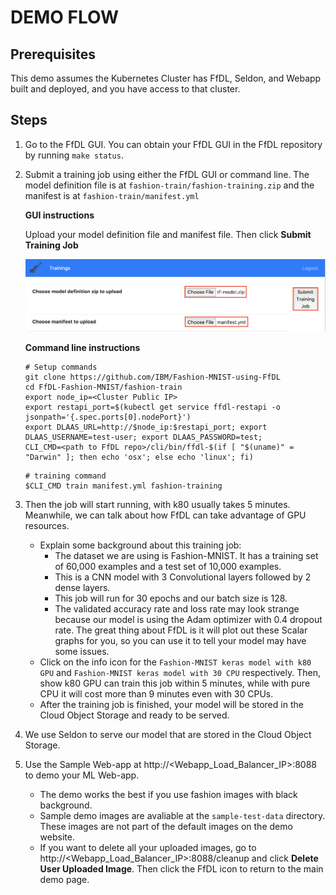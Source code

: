 # DEMO FLOW

## Prerequisites
This demo assumes the Kubernetes Cluster has FfDL, Seldon, and Webapp built and deployed, and you have access to that cluster.

## Steps
1. Go to the FfDL GUI. You can obtain your FfDL GUI in the FfDL repository by running `make status`.

2. Submit a training job using either the FfDL GUI or command line. The model definition file is at `fashion-train/fashion-training.zip` and the manifest is at `fashion-train/manifest.yml`

   **GUI instructions**

   Upload your model definition file and manifest file. Then click **Submit Training Job**
   
   ![ui-example](fashion-mnist-webapp/static/img/ui-example.png)

   **Command line instructions**
   ```shell
   # Setup commands
   git clone https://github.com/IBM/Fashion-MNIST-using-FfDL
   cd FfDL-Fashion-MNIST/fashion-train
   export node_ip=<Cluster Public IP>
   export restapi_port=$(kubectl get service ffdl-restapi -o jsonpath='{.spec.ports[0].nodePort}')
   export DLAAS_URL=http://$node_ip:$restapi_port; export DLAAS_USERNAME=test-user; export DLAAS_PASSWORD=test;
   CLI_CMD=<path to FfDL repo>/cli/bin/ffdl-$(if [ "$(uname)" = "Darwin" ]; then echo 'osx'; else echo 'linux'; fi)
   ```

   ```shell
   # training command
   $CLI_CMD train manifest.yml fashion-training
   ```

3. Then the job will start running, with k80 usually takes 5 minutes. Meanwhile, we can talk about how FfDL can take advantage of GPU resources.
    * Explain some background about this training job:
      * The dataset we are using is Fashion-MNIST. It has a training set of 60,000 examples and a test set of 10,000 examples.
      * This is a CNN model with 3 Convolutional layers followed by 2 dense layers.
      * This job will run for 30 epochs and our batch size is 128.
      * The validated accuracy rate and loss rate may look strange because our model is using the Adam optimizer with 0.4 dropout rate. The great thing about FfDL is it will plot out these Scalar graphs for you, so you can use it to tell your model may have some issues.
    * Click on the info icon for the `Fashion-MNIST keras model with k80 GPU` and `Fashion-MNIST keras model with 30 CPU` respectively. Then, show k80 GPU can train this job within 5 minutes, while with pure CPU it will cost more than 9 minutes even with 30 CPUs.
    * After the training job is finished, your model will be stored in the Cloud Object Storage and ready to be served.

4. We use Seldon to serve our model that are stored in the Cloud Object Storage.

5. Use the Sample Web-app at http://<Webapp_Load_Balancer_IP>:8088 to demo your ML Web-app.
   * The demo works the best if you use fashion images with black background.
   * Sample demo images are avaliable at the `sample-test-data` directory. These images are not part of the default images on the demo website.
   * If you want to delete all your uploaded images, go to http://<Webapp_Load_Balancer_IP>:8088/cleanup and click **Delete User Uploaded Image**. Then click the FfDL icon to return to the main demo page.
